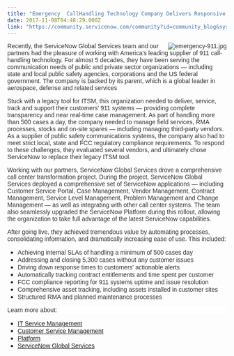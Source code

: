 ```yaml
---
title: "Emergency  CallHandling Technology Company Delivers Responsive Customer Support to over  cases per day"
date: 2017-11-08T04:48:29.000Z
link: "https://community.servicenow.com/community?id=community_blog&sys_id=9adce665dbd0dbc01dcaf3231f9619f6"
---
```

<p><span style="color: #303030;"><span style="font-family: Helvetica;"><img   alt="emergency-911.jpg" class="image-1 jive-image" src="18fb7c02db509f048c8ef4621f9619ff.iix" style="height: auto; float: right;"/>Recently, the ServiceNow Global Services team and our partners had the pleasure of working with America's leading supplier of 911 call-handling technology. </span><span style="font-family: Helvetica;">For almost 5 decades, they have been serving the communication needs of public and private sector organizations — including state and local public safety agencies, corporations and the US federal government. The company is backed by its parent, which is a global leader in aerospace, defense and related services</span></span></p><p></p><p><span style="color: #303030;"><span style="font-family: Helvetica;">Stuck with a legacy tool for ITSM, this organization needed to deliver, service, track and support their customers' 911 systems — providing complete transparency and near real-time case management. As part of handling more than 500 cases a day, the company needed to manage field services, RMA processes, stocks and on-site spares — including managing third-party vendors. As a supplier of public safety communications systems, the company also had to meet strict local, state and FCC regulatory compliance requirements. </span><span style="font-family: Helvetica;">To respond to these challenges, they evaluated several vendors, and ultimately chose ServiceNow to replace their legacy ITSM tool.</span></span></p><p></p><p><span style="color: #303030;"><span style="font-family: Helvetica;">Working with our partners, ServiceNow Global Services drove a comprehensive call center transformation project. During the project, ServiceNow Global Services deployed a comprehensive set of ServiceNow applications — including Customer Service Portal, Case Management, Vendor Management, Contract Management, Service Level Management, Problem Management and Change Management — as well as integrating with other call center systems. </span><span style="font-family: Helvetica;">The team also seamlessly upgraded the ServiceNow Platform during this rollout, allowing the organization to take full advantage of the latest ServiceNow capabilities.</span></span></p><p></p><p><span style="font-family: Helvetica; color: #303030;">After going live, they achieved tremendous value by automating processes, consolidating information, and dramatically increasing ease of use. This included:</span></p><ul><li><span style="font-family: Helvetica; color: #303030;">Achieving internal SLAs of handling a minimum of 500 cases day</span></li><li><span style="font-family: Helvetica; color: #303030;">Addressing and closing 5,300 cases without any customer issues</span></li><li><span style="font-family: Helvetica; color: #303030;">Driving down response times to customers' actionable alerts</span></li><li><span style="font-family: Helvetica; color: #303030;">Automatically tracking contract entitlements and time spent per customer</span></li><li><span style="font-family: Helvetica; color: #303030;">FCC compliance reporting for 911 systems uptime and issue resolution</span></li><li><span style="font-family: Helvetica; color: #303030;">Comprehensive asset tracking, including assets installed in customer sites</span></li><li><span style="font-family: Helvetica; color: #303030;">Structured RMA and planned maintenance processes</span></li></ul><p style="margin-top: auto; margin-bottom: auto; background: white;"></p><p style="margin-top: auto; margin-bottom: auto; background: white;"><span style="font-family: Helvetica; color: #303030;">Learn more about:</span></p><ul style="list-style-type: disc;"><li><span style="font-family: Helvetica;"><a title="ww.servicenow.com/solutions/improve-it-service-delivery.html" href="https://www.servicenow.com/solutions/improve-it-service-delivery.html">IT Service Management</a></span></li><li><a href="https://www.servicenow.com/products/customer-service-management.html"><span style="font-family: Helvetica;">Customer Service Management</span></a></li><li><a href="https://www.servicenow.com/now-platform.html"><span style="font-family: Helvetica;">Platform</span></a></li><li><span style="font-family: Helvetica;"><a title="ww.servicenow.com/services/overview.html" href="https://www.servicenow.com/services/overview.html">ServiceNow Global Services</a></span></li></ul>